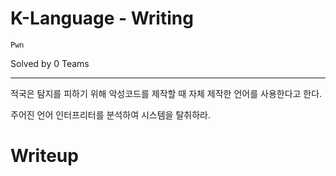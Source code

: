 # K-Language - Writing

`Pwn`

Solved by 0 Teams

---

적국은 탐지를 피하기 위해 악성코드를 제작할 때 자체 제작한 언어를 사용한다고 한다.

주어진 언어 인터프리터를 분석하여 시스템을 탈취하라.

# Writeup
